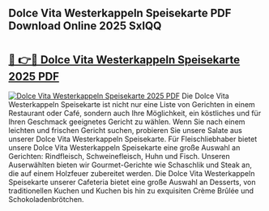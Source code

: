 ## Dolce Vita Westerkappeln Speisekarte PDF Download Online 2025 SxIQQ

# <h2><a href="http://gccr17.nevu.top/?p=Dolce+Vita+Westerkappeln+Speisekarte">🔗 👉🔴 Dolce Vita Westerkappeln Speisekarte 2025 PDF</a></h2>

[![Dolce Vita Westerkappeln Speisekarte 2025 PDF](https://i.imgur.com/dBaPXMq.png)](http://gccr17.nevu.top/?p=Dolce+Vita+Westerkappeln+Speisekarte)
Die Dolce Vita Westerkappeln Speisekarte ist nicht nur eine Liste von Gerichten in einem Restaurant oder Café, sondern auch Ihre Möglichkeit, ein köstliches und für Ihren Geschmack geeignetes Gericht zu wählen. Wenn Sie nach einem leichten und frischen Gericht suchen, probieren Sie unsere Salate aus unserer Dolce Vita Westerkappeln Speisekarte. Für Fleischliebhaber bietet unsere Dolce Vita Westerkappeln Speisekarte eine große Auswahl an Gerichten: Rindfleisch, Schweinefleisch, Huhn und Fisch. Unseren Auserwählten bieten wir Gourmet-Gerichte wie Schaschlik und Steak an, die auf einem Holzfeuer zubereitet werden. Die Dolce Vita Westerkappeln Speisekarte unserer Cafeteria bietet eine große Auswahl an Desserts, von traditionellen Kuchen und Kuchen bis hin zu exquisiten Crème Brûlée und Schokoladenbrötchen.
